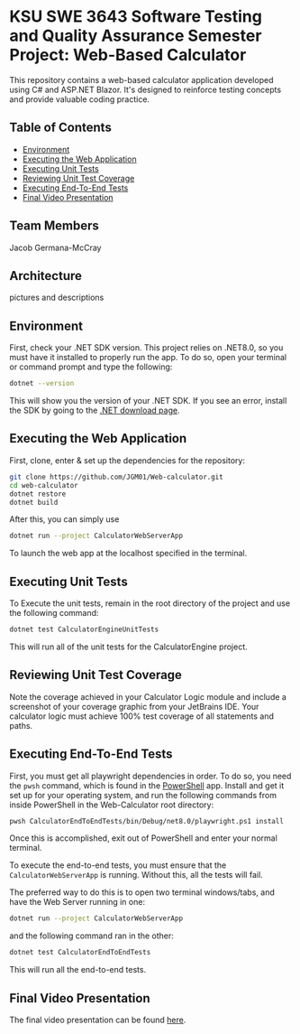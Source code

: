 # KSU SWE 3643 Software Testing and Quality Assurance Semester Project: Web-Based Calculator
This repository contains a web-based calculator application developed using C# and ASP.NET Blazor. It's designed to reinforce testing concepts and provide valuable coding practice.

## Table of Contents
- [Environment](#environment)
- [Executing the Web Application](#executing-the-web-application)
- [Executing Unit Tests](#executing-Unit-Tests)
- [Reviewing Unit Test Coverage](#reviewing-Unit-Test-Coverage)
- [Executing End-To-End Tests](#executing-End-To-End-Tests)
- [Final Video Presentation](#final-Video-Presentation)
  
## Team Members
Jacob Germana-McCray

## Architecture
pictures and descriptions

## Environment
First, check your .NET SDK version. This project relies on .NET8.0, so you must have it installed to properly run the app. To do so, open your terminal or command prompt and type the following:
```bash
dotnet --version
```
This will show you the version of your .NET SDK. If you see an error, install the SDK by going to the [.NET download page](https://dotnet.microsoft.com/download).

## Executing the Web Application

First, clone, enter & set up the dependencies for the repository:
```bash
git clone https://github.com/JGM01/Web-calculator.git
cd web-calculator
dotnet restore
dotnet build
```

After this, you can simply use 
```bash
dotnet run --project CalculatorWebServerApp
```
To launch the web app at the localhost specified in the terminal.

## Executing Unit Tests
To Execute the unit tests, remain in the root directory of the project and use the following command:
```bash
dotnet test CalculatorEngineUnitTests
```
This will run all of the unit tests for the CalculatorEngine project.

## Reviewing Unit Test Coverage
Note the coverage achieved in your Calculator Logic module and include a screenshot of your coverage graphic from your JetBrains IDE. Your calculator logic must achieve 100% test coverage of all statements and paths.

## Executing End-To-End Tests
First, you must get all playwright dependencies in order. To do so, you need the `pwsh` command, which is found in the [PowerShell](https://learn.microsoft.com/en-us/powershell/scripting/install/installing-powershell?view=powershell-7.4) app. Install and get it set up for your operating system, and run the following commands from inside PowerShell in the Web-Calculator root directory:
```bash
pwsh CalculatorEndToEndTests/bin/Debug/net8.0/playwright.ps1 install
```
Once this is accomplished, exit out of PowerShell and enter your normal terminal.

To execute the end-to-end tests, you must ensure that the `CalculatorWebServerApp` is running. Without this, all the tests will fail.

The preferred way to do this is to open two terminal windows/tabs, and have the Web Server running in one:
```bash
dotnet run --project CalculatorWebServerApp
```
and the following command ran in the other:
```bash
dotnet test CalculatorEndToEndTests
```
This will run all the end-to-end tests.

## Final Video Presentation
The final video presentation can be found [here](https://youtu.be/UPjySdwqY5w).
